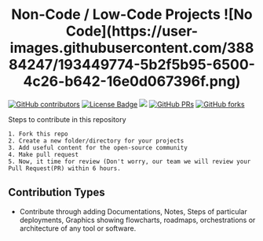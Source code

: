 <h1 align="center">
    <b>Non-Code / Low-Code Projects</b>
![No Code](https://user-images.githubusercontent.com/38884247/193449774-5b2f5b95-6500-4c26-b642-16e0d067396f.png)
</h1>

<a href="https://github.com/codemistic/Non-Code/graphs/contributors"><img alt="GitHub contributors" src="https://img.shields.io/github/contributors/codemistic/Non-Code?color=2b9348"></a>
<a href="https://github.com/codemistic/Non-Code/blob/master/LICENSE"><img src="https://img.shields.io/github/license/codemistic/Non-Code?color=2b9348" alt="License Badge"/></a>
<a hreaf="https://github.com/codemistic/Non-Code/issues"><img src="https://img.shields.io/github/issues/codemistic/Non-Code?color=pink&logo=github"/></a>
[![GitHub PRs](https://img.shields.io/github/issues-pr/codemistic/Non-Code?style=social&logo=github)](https://github.com/codemistic/Non-Code/pulls)           [![GitHub forks](https://img.shields.io/github/forks/codemistic/Non-Code?logo=git)](https://github.com/codemistic/Non-Code/network)                        


Steps to contribute in this repository

    1. Fork this repo
    2. Create a new folder/directory for your projects
    3. Add useful content for the open-source community
    4. Make pull request
    5. Now, it time for review (Don't worry, our team we will review your Pull Request(PR) within 6 hours.



## Contribution Types

- Contribute through adding Documentations, Notes, Steps of particular deployments, Graphics showing flowcharts, roadmaps, orchestrations or architecture of any tool or software.
